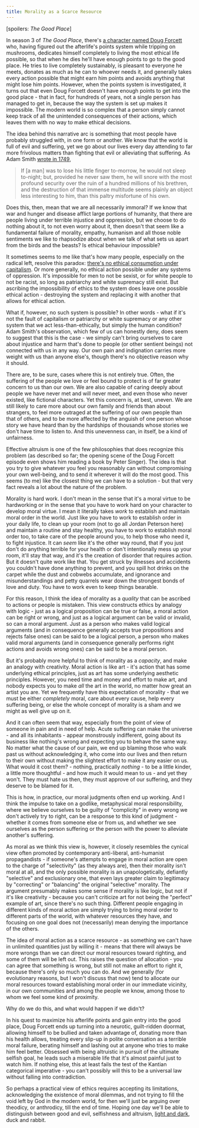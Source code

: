 ```yaml
---
title: Morality as a Scarce Resource
---
```


[spoilers: *The Good Place*]

<!--more-->

In season 3 of *The Good Place*, there's [a character named Doug Forcett](https://www.youtube.com/watch?v=HPEwD7WpI9g) who, having figured out the afterlife's points system while tripping on mushrooms, dedicates himself completely to living the most ethical life possible, so that when he dies he'll have enough points to go to the good place. He tries to live completely sustainably, is pleasant to everyone he meets, donates as much as he can to whoever needs it, and generally takes every action possible that might earn him points and avoids anything that might lose him points. However, when the points system is investigated, it turns out that even Doug Forcett doesn't have enough points to get into the good place - that in fact, for hundreds of years, not a single person has managed to get in, because the way the system is set up makes it impossible. The modern world is so complex that a person simply cannot keep track of all the unintended consequences of their actions, which leaves them with no way to make ethical decisions.

The idea behind this narrative arc is something that most people have probably struggled with, in one form or another. We know that the world is full of evil and suffering, yet we go about our lives every day attending to far more frivolous matters than fighting that evil or alleviating that suffering. As Adam Smith [wrote in 1749](https://www.goodreads.com/quotes/7267664-let-us-suppose-that-the-great-empire-of-china-with),

> If [a man] was to lose his little finger to-morrow, he would not sleep to-night; but, provided he never saw them, he will snore with the most profound security over the ruin of a hundred millions of his brethren, and the destruction of that immense multitude seems plainly an object less interesting to him, than this paltry misfortune of his own. 

Does this, then, mean that we are all necessarily immoral? If we know that war and hunger and disease afflict large portions of humanity, that there are people living under terrible injustice and oppression, but we choose to do nothing about it, to not even worry about it, then doesn't that seem like a fundamental failure of morality, empathy, humanism and all those noble sentiments we like to rhapsodize about when we talk of what sets us apart from the birds and the beasts? Is ethical behaviour impossible?

It sometimes seems to me like that's how many people, especially on the radical left, resolve this paradox: [there's no ethical consumption under capitalism](https://www.marxist.ca/article/why-there-is-no-ethical-consumption-under-capitalism). Or more generally, no ethical action possible under any systems of oppression. It's impossible for men to not be sexist, or for white people to not be racist, so long as patriarchy and white supremacy still exist. But ascribing the impossibility of ethics to the system does leave one possible ethical action - destroying the system and replacing it with another that allows for ethical action. 

What if, however, no such system is possible? In other words - what if it's not the fault of capitalism or patriarchy or white supremacy or any other system that we act less-than-ethically, but simply the human condition? Adam Smith's observation, which few of us can honestly deny, does seem to suggest that this is the case - we simply can't bring ourselves to care about injustice and harm that's done to people (or other sentient beings) not connected with us in any way. Our own pain and indignation carries more weight with us than anyone else's, though there's no objective reason why it should.

There are, to be sure, cases where this is not entirely true. Often, the suffering of the people we love or feel bound to protect is of far greater concern to us than our own. We are also capable of caring deeply about people we have never met and will never meet, and even those who never existed, like fictional characters. Yet this concern is, at best, uneven. We are still likely to care more about our own family and friends than about strangers, to feel more outraged at the suffering of our own people than that of others, and to be more affected by the anguish of one person whose story we have heard than by the hardships of thousands whose stories we don't have time to listen to. And this unevenness can, in itself, be a kind of unfairness.

Effective altruism is one of the few philosophies that does recognize this problem (as described so far; the opening scene of the Doug Forcett episode even shows him reading a book by Peter Singer). The idea is that you try to give whatever you feel you reasonably can without compromising your own well-being, and to send it wherever it will do the most good. This seems (to me) like the closest thing we can have to a solution - but that very fact reveals a lot about the nature of the problem.

Morality is hard work. I don't mean in the sense that it's a moral virtue to be hardworking or in the sense that you have to work hard on your character to develop moral virtue. I mean it literally takes *work* to establish and maintain moral order in the world. Just like you have to work to establish order in your daily life, to clean up your room (not to go all Jordan Peterson here) and maintain a routine and stay healthy, you have to work to establish moral order too, to take care of the people around you, to help those who need it, to fight injustice. It can *seem* like it's the other way round, that if you just don't do anything terrible for your health or don't intentionally mess up your room, it'll stay that way, and it's the creation of disorder that requires action. But it doesn't quite work like that. You get struck by illnesses and accidents you couldn't have done anything to prevent, and you spill hot drinks on the carpet while the dust and cobwebs accumulate, and ignorance and misunderstandings and petty quarrels wear down the strongest bonds of love and duty. You have to work even to keep things bearable.

For this reason, I think the idea of morality as a *quality* that can be ascribed to actions or people is mistaken. This view constructs ethics by analogy with logic - just as a logical proposition can be true or false, a moral action can be right or wrong, and just as a logical argument can be valid or invalid, so can a moral argument. Just as a person who makes valid logical arguments (and in consequence generally accepts true propositions and rejects false ones) can be said to be a logical person, a person who makes valid moral arguments (and in consequence generally performs right actions and avoids wrong ones) can be said to be a moral person.

But it's probably more helpful to think of morality as a *capacity*, and make an analogy with creativity. Moral action is like art - it's action that has some underlying ethical principles, just as art has some underlying aesthetic principles. However, you need time and money and effort to make art, and nobody expects you to make *all* the art in the world, no matter how great an artist you are. Yet we frequently have this expectation of morality - that we must be either *completely* moral, care about every cause, help every suffering being, or else the whole concept of morality is a sham and we might as well give up on it.

And it can often seem that way, especially from the point of view of someone in pain and in need of help. Acute suffering can make the universe - and all its inhabitants - appear monstrously indifferent, going about its business like nothing's wrong and expecting you to behave the same way. No matter what the cause of our pain, we end up blaming those who walk past us without acknowledging it, who come into our lives and then return to their own without making the slightest effort to make it any easier on us. What would it cost them? - nothing, practically *nothing* - to be a little kinder, a little more thoughtful - and how much it would mean to us - and yet they won't. They must hate us then, they must approve of our suffering, and they deserve to be blamed for it.

This is how, in practice, our moral judgments often end up working. And I think the impulse to take on a godlike, metaphysical moral responsibility, where we believe ourselves to be guilty of "complicity" in every wrong we don't actively try to right, can be a response to this kind of judgment - whether it comes from someone else or from us, and whether we see ourselves as the person suffering or the person with the power to alleviate another's suffering.

As moral as we think this view is, however, it closely resembles the cynical view often promoted by contemporary anti-liberal, anti-humanist propagandists - if someone's attempts to engage in moral action are open to the charge of "selectivity" (as they always are), then their morality isn't moral at all, and the only possible morality is an unapologetically, defiantly "selective" and exclusionary one, that even lays greater claim to legitimacy by "correcting" or "balancing" the original "selective" morality. The argument presumably makes some sense if morality is like logic, but not if it's like creativity - because you can't criticize art for not being the "perfect" example of art, since there's no such thing. Different people engaging in different kinds of moral action are simply trying to bring moral order to different parts of the world, with whatever resources they have, and focusing on one goal does not (necessarily) mean denying the importance of the others.

The idea of moral action as a scarce resource - as something we can't have in unlimited quantities just by willing it - means that there will always be more wrongs than we can direct our moral resources toward righting, and some of them will be left out. This raises the question of allocation - you can agree that something is wrong, but still not make an effort to right it, because there's only so much you can do. And we generally (for evolutionary reasons, but I won't discuss that now) tend to allocate our moral resources toward establishing moral order in our immediate vicinity, in our own communities and among the people we know, among those to whom we feel some kind of proximity.

Why do we do this, and what would happen if we didn't?

In his quest to maximize his afterlife points and gain entry into the good place, Doug Forcett ends up turning into a neurotic, guilt-ridden doormat, allowing himself to be bullied and taken advantage of, donating more than his health allows, treating every slip-up in polite conversation as a terrible moral failure, berating himself and lashing out at anyone who tries to make him feel better. Obsessed with being altruistic in pursuit of the ultimate selfish goal, he leads such a miserable life that it's almost painful just to watch him. If nothing else, this at least fails the test of the Kantian categorical imperative - you can't possibly will this to be a universal law without falling into contradiction.

So perhaps a practical view of ethics requires accepting its limitations, acknowledging the existence of moral dilemmas, and not trying to fill the void left by God in the modern world, for then we'll just be arguing over theodicy, or anthrodicy, till the end of time. Hoping one day we'll be able to distinguish between good and evil, selfishness and altruism, [light and dark](https://en.wikipedia.org/wiki/Checker_shadow_illusion), duck and rabbit.